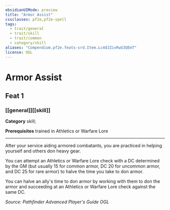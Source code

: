 ```yaml
---
obsidianUIMode: preview
title: "Armor Assist"
cssclasses: pf2e,pf2e-spell
tags:
  - trait/general
  - trait/skill
  - trait/common
  - category/skill
aliases: "Compendium.pf2e.feats-srd.Item.Lc4dJZivRwU3QEmT"
license: OGL
---
```

# Armor Assist
## Feat 1
### [[general]][[skill]]

**Category** skill; 



**Prerequisites** trained in Athletics or Warfare Lore
* * *
After your service aiding armored combatants, you are practiced in helping yourself and others don heavy gear.

You can attempt an Athletics or Warfare Lore check with a DC determined by the GM (but usually 15 for common armor, DC 20 for uncommon armor, and DC 25 for rare armor) to halve the time you take to don armor.

You can halve an ally's time to don armor by working with them to don the armor and succeeding at an Athletics or Warfare Lore check against the same DC.

*Source: Pathfinder Advanced Player's Guide*
*OGL*